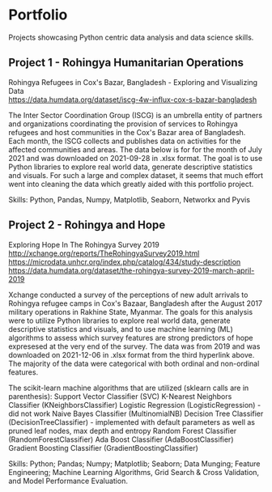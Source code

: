 # Portfolio
Projects showcasing Python centric data analysis and data science skills.


## Project 1 - Rohingya Humanitarian Operations

Rohingya Refugees in Cox's Bazar, Bangladesh - Exploring and Visualizing Data<br/>
https://data.humdata.org/dataset/iscg-4w-influx-cox-s-bazar-bangladesh

The Inter Sector Coordination Group (ISCG) is an umbrella entity of partners and organizations coordinating the provision of services to Rohingya refugees and host communities in the Cox's Bazar area of Bangladesh. Each month, the ISCG collects and publishes data on activities for the affected communities and areas. The data below is for for the month of July 2021 and was downloaded on 2021-09-28 in .xlsx format. The goal is to use Python libraries to explore real world data, generate descriptive statistics and visuals. For such a large and complex dataset, it seems that much effort went into cleaning the data which greatly aided with this portfolio project.

Skills: Python, Pandas, Numpy, Matplotlib, Seaborn, Networkx and Pyvis

## Project 2 - Rohingya and Hope

Exploring Hope In The Rohingya Survey 2019<br/>
http://xchange.org/reports/TheRohingyaSurvey2019.html<br/>
https://microdata.unhcr.org/index.php/catalog/434/study-description<br/>
https://data.humdata.org/dataset/the-rohingya-survey-2019-march-april-2019

Xchange conducted a survey of the perceptions of new adult arrivals to Rohingya refugee camps in Cox's Bazaar, Bangladesh after the August 2017 military operations in Rakhine State, Myanmar. The goals for this analysis were to utilize Python libraries to explore real world data, generate descriptive statistics and visuals, and to use machine learning (ML) algorithms to assess which survey features are strong predictors of hope expresesed at the very end of the survey. The data was from 2019 and was downloaded on 2021-12-06 in .xlsx format from the third hyperlink above. The majority of the data were categorical with both ordinal and non-ordinal features.

The scikit-learn machine algorithms that are utilized (sklearn calls are in parenthesis): Support Vector Classifier (SVC) K-Nearest Neighbors Classifier (KNeighborsClassifier) Logistic Regression (LogisticRegression) - did not work Naive Bayes Classifier (MultinomialNB) Decision Tree Classifier (DecisionTreeClassifier) - implemented with default parameters as well as pruned leaf nodes, max depth and entropy Random Forest Classifier (RandomForestClassifier) Ada Boost Classifier (AdaBoostClassifier) Gradient Boosting Classifier (GradientBoostingClassifier)

Skills: Python; Pandas; Numpy; Matplotlib; Seaborn; Data Munging; Feature Engineering; Machine Learning Algorithms, Grid Search & Cross Validation, and Model Performance Evaluation.
